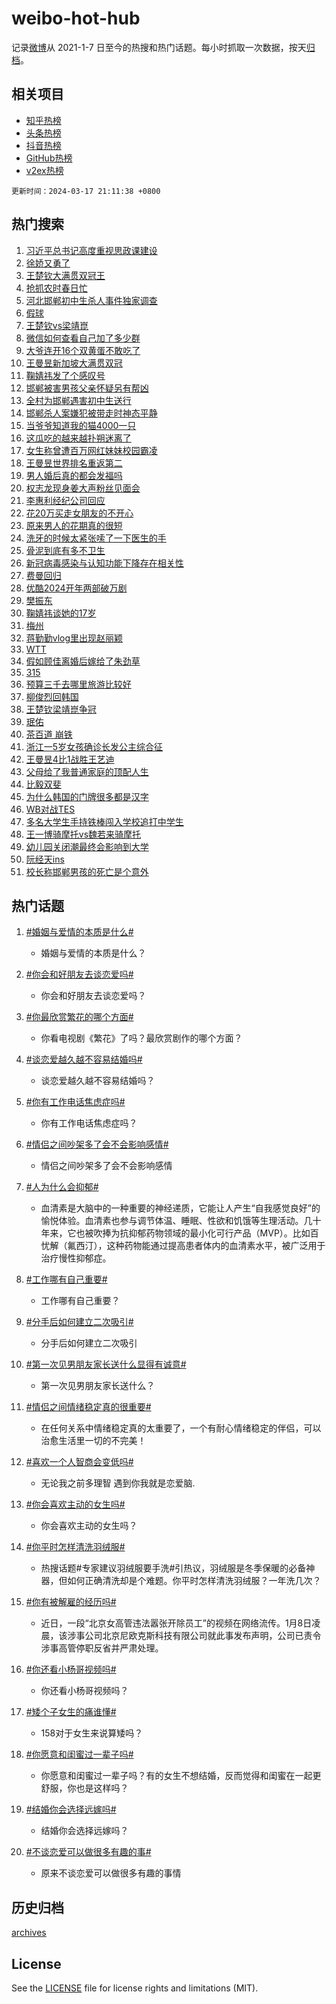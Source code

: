 # weibo-hot-hub

记录[微博](https://www.weibo.com)从 2021-1-7 日至今的热搜和热门话题。每小时抓取一次数据，按天[归档](archives)。

## 相关项目

- [知乎热榜](https://github.com/lonnyzhang423/zhihu-hot-hub)
- [头条热榜](https://github.com/lonnyzhang423/toutiao-hot-hub)
- [抖音热榜](https://github.com/lonnyzhang423/douyin-hot-hub)
- [GitHub热榜](https://github.com/lonnyzhang423/github-hot-hub)
- [v2ex热榜](https://github.com/lonnyzhang423/v2ex-hot-hub)


`更新时间：2024-03-17 21:11:38 +0800`

## 热门搜索

1. [习近平总书记高度重视思政课建设](https://m.weibo.cn/search?containerid=100103type%3D1%26t%3D10%26q%3D%23%E4%B9%A0%E8%BF%91%E5%B9%B3%E6%80%BB%E4%B9%A6%E8%AE%B0%E9%AB%98%E5%BA%A6%E9%87%8D%E8%A7%86%E6%80%9D%E6%94%BF%E8%AF%BE%E5%BB%BA%E8%AE%BE%23&stream_entry_id=51&isnewpage=1&extparam=seat%3D1%26dgr%3D0%26cate%3D10103%26stream_entry_id%3D51%26filter_type%3Drealtimehot%26c_type%3D51%26pos%3D0%26q%3D%2523%25E4%25B9%25A0%25E8%25BF%2591%25E5%25B9%25B3%25E6%2580%25BB%25E4%25B9%25A6%25E8%25AE%25B0%25E9%25AB%2598%25E5%25BA%25A6%25E9%2587%258D%25E8%25A7%2586%25E6%2580%259D%25E6%2594%25BF%25E8%25AF%25BE%25E5%25BB%25BA%25E8%25AE%25BE%2523%26display_time%3D1710681097%26pre_seqid%3D1710681097270013313226)
1. [徐娇又勇了](https://m.weibo.cn/search?containerid=100103type%3D1%26t%3D10%26q%3D%23%E5%BE%90%E5%A8%87%E5%8F%88%E5%8B%87%E4%BA%86%23&stream_entry_id=31&isnewpage=1&extparam=seat%3D1%26flag%3D2%26dgr%3D0%26c_type%3D31%26stream_entry_id%3D31%26cate%3D5001%26band_rank%3D1%26q%3D%2523%25E5%25BE%2590%25E5%25A8%2587%25E5%258F%2588%25E5%258B%2587%25E4%25BA%2586%2523%26lcate%3D5001%26filter_type%3Drealtimehot%26realpos%3D1%26pos%3D0%26display_time%3D1710681097%26pre_seqid%3D1710681097270013313226)
1. [王楚钦大满贯双冠王](https://m.weibo.cn/search?containerid=100103type%3D1%26t%3D10%26q%3D%23%E7%8E%8B%E6%A5%9A%E9%92%A6%E5%A4%A7%E6%BB%A1%E8%B4%AF%E5%8F%8C%E5%86%A0%E7%8E%8B%23&stream_entry_id=31&isnewpage=1&extparam=seat%3D1%26flag%3D1%26dgr%3D0%26c_type%3D31%26stream_entry_id%3D31%26cate%3D5001%26band_rank%3D2%26q%3D%2523%25E7%258E%258B%25E6%25A5%259A%25E9%2592%25A6%25E5%25A4%25A7%25E6%25BB%25A1%25E8%25B4%25AF%25E5%258F%258C%25E5%2586%25A0%25E7%258E%258B%2523%26lcate%3D5001%26filter_type%3Drealtimehot%26realpos%3D2%26pos%3D1%26display_time%3D1710681097%26pre_seqid%3D1710681097270013313226)
1. [抢抓农时春日忙](https://m.weibo.cn/search?containerid=100103type%3D1%26t%3D10%26q%3D%23%E6%8A%A2%E6%8A%93%E5%86%9C%E6%97%B6%E6%98%A5%E6%97%A5%E5%BF%99%23&stream_entry_id=31&isnewpage=1&extparam=seat%3D1%26flag%3D1%26dgr%3D0%26c_type%3D31%26stream_entry_id%3D31%26cate%3D5001%26band_rank%3D3%26q%3D%2523%25E6%258A%25A2%25E6%258A%2593%25E5%2586%259C%25E6%2597%25B6%25E6%2598%25A5%25E6%2597%25A5%25E5%25BF%2599%2523%26lcate%3D5001%26filter_type%3Drealtimehot%26realpos%3D3%26pos%3D2%26display_time%3D1710681097%26pre_seqid%3D1710681097270013313226)
1. [河北邯郸初中生杀人事件独家调查](https://m.weibo.cn/search?containerid=100103type%3D1%26t%3D10%26q%3D%23%E6%B2%B3%E5%8C%97%E9%82%AF%E9%83%B8%E5%88%9D%E4%B8%AD%E7%94%9F%E6%9D%80%E4%BA%BA%E4%BA%8B%E4%BB%B6%E7%8B%AC%E5%AE%B6%E8%B0%83%E6%9F%A5%23&stream_entry_id=31&isnewpage=1&extparam=seat%3D1%26flag%3D1%26dgr%3D0%26c_type%3D31%26stream_entry_id%3D31%26cate%3D5001%26band_rank%3D4%26q%3D%2523%25E6%25B2%25B3%25E5%258C%2597%25E9%2582%25AF%25E9%2583%25B8%25E5%2588%259D%25E4%25B8%25AD%25E7%2594%259F%25E6%259D%2580%25E4%25BA%25BA%25E4%25BA%258B%25E4%25BB%25B6%25E7%258B%25AC%25E5%25AE%25B6%25E8%25B0%2583%25E6%259F%25A5%2523%26lcate%3D5001%26filter_type%3Drealtimehot%26realpos%3D4%26pos%3D3%26display_time%3D1710681097%26pre_seqid%3D1710681097270013313226)
1. [假球](https://m.weibo.cn/search?containerid=100103type%3D1%26t%3D10%26q%3D%E5%81%87%E7%90%83&stream_entry_id=31&isnewpage=1&extparam=seat%3D1%26flag%3D1%26dgr%3D0%26c_type%3D31%26stream_entry_id%3D31%26cate%3D5001%26band_rank%3D5%26q%3D%25E5%2581%2587%25E7%2590%2583%26lcate%3D5001%26filter_type%3Drealtimehot%26realpos%3D5%26pos%3D4%26display_time%3D1710681097%26pre_seqid%3D1710681097270013313226)
1. [王楚钦vs梁靖崑](https://m.weibo.cn/search?containerid=100103type%3D1%26t%3D10%26q%3D%23%E7%8E%8B%E6%A5%9A%E9%92%A6vs%E6%A2%81%E9%9D%96%E5%B4%91%23&stream_entry_id=31&isnewpage=1&extparam=seat%3D1%26flag%3D1%26dgr%3D0%26c_type%3D31%26stream_entry_id%3D31%26cate%3D5001%26band_rank%3D6%26q%3D%2523%25E7%258E%258B%25E6%25A5%259A%25E9%2592%25A6vs%25E6%25A2%2581%25E9%259D%2596%25E5%25B4%2591%2523%26lcate%3D5001%26filter_type%3Drealtimehot%26realpos%3D6%26pos%3D5%26display_time%3D1710681097%26pre_seqid%3D1710681097270013313226)
1. [微信如何查看自己加了多少群](https://m.weibo.cn/search?containerid=100103type%3D1%26t%3D10%26q%3D%23%E5%BE%AE%E4%BF%A1%E5%A6%82%E4%BD%95%E6%9F%A5%E7%9C%8B%E8%87%AA%E5%B7%B1%E5%8A%A0%E4%BA%86%E5%A4%9A%E5%B0%91%E7%BE%A4%23&stream_entry_id=31&isnewpage=1&extparam=seat%3D1%26flag%3D2%26dgr%3D0%26c_type%3D31%26stream_entry_id%3D31%26cate%3D5001%26band_rank%3D7%26q%3D%2523%25E5%25BE%25AE%25E4%25BF%25A1%25E5%25A6%2582%25E4%25BD%2595%25E6%259F%25A5%25E7%259C%258B%25E8%2587%25AA%25E5%25B7%25B1%25E5%258A%25A0%25E4%25BA%2586%25E5%25A4%259A%25E5%25B0%2591%25E7%25BE%25A4%2523%26lcate%3D5001%26filter_type%3Drealtimehot%26realpos%3D7%26pos%3D6%26display_time%3D1710681097%26pre_seqid%3D1710681097270013313226)
1. [大爷连开16个双黄蛋不敢吃了](https://m.weibo.cn/search?containerid=100103type%3D1%26t%3D10%26q%3D%23%E5%A4%A7%E7%88%B7%E8%BF%9E%E5%BC%8016%E4%B8%AA%E5%8F%8C%E9%BB%84%E8%9B%8B%E4%B8%8D%E6%95%A2%E5%90%83%E4%BA%86%23&stream_entry_id=31&isnewpage=1&extparam=seat%3D1%26flag%3D0%26dgr%3D0%26c_type%3D31%26stream_entry_id%3D31%26cate%3D5001%26band_rank%3D8%26q%3D%2523%25E5%25A4%25A7%25E7%2588%25B7%25E8%25BF%259E%25E5%25BC%258016%25E4%25B8%25AA%25E5%258F%258C%25E9%25BB%2584%25E8%259B%258B%25E4%25B8%258D%25E6%2595%25A2%25E5%2590%2583%25E4%25BA%2586%2523%26lcate%3D5001%26filter_type%3Drealtimehot%26realpos%3D8%26pos%3D7%26display_time%3D1710681097%26pre_seqid%3D1710681097270013313226)
1. [王曼昱新加坡大满贯双冠](https://m.weibo.cn/search?containerid=100103type%3D1%26t%3D10%26q%3D%23%E7%8E%8B%E6%9B%BC%E6%98%B1%E6%96%B0%E5%8A%A0%E5%9D%A1%E5%A4%A7%E6%BB%A1%E8%B4%AF%E5%8F%8C%E5%86%A0%23&stream_entry_id=31&isnewpage=1&extparam=seat%3D1%26flag%3D1%26dgr%3D0%26c_type%3D31%26stream_entry_id%3D31%26cate%3D5001%26band_rank%3D9%26q%3D%2523%25E7%258E%258B%25E6%259B%25BC%25E6%2598%25B1%25E6%2596%25B0%25E5%258A%25A0%25E5%259D%25A1%25E5%25A4%25A7%25E6%25BB%25A1%25E8%25B4%25AF%25E5%258F%258C%25E5%2586%25A0%2523%26lcate%3D5001%26filter_type%3Drealtimehot%26realpos%3D9%26pos%3D8%26display_time%3D1710681097%26pre_seqid%3D1710681097270013313226)
1. [鞠婧祎发了个感叹号](https://m.weibo.cn/search?containerid=100103type%3D1%26t%3D10%26q%3D%23%E9%9E%A0%E5%A9%A7%E7%A5%8E%E5%8F%91%E4%BA%86%E4%B8%AA%E6%84%9F%E5%8F%B9%E5%8F%B7%23&stream_entry_id=31&isnewpage=1&extparam=seat%3D1%26flag%3D2%26dgr%3D0%26c_type%3D31%26stream_entry_id%3D31%26cate%3D5001%26band_rank%3D10%26q%3D%2523%25E9%259E%25A0%25E5%25A9%25A7%25E7%25A5%258E%25E5%258F%2591%25E4%25BA%2586%25E4%25B8%25AA%25E6%2584%259F%25E5%258F%25B9%25E5%258F%25B7%2523%26lcate%3D5001%26filter_type%3Drealtimehot%26realpos%3D10%26pos%3D9%26display_time%3D1710681097%26pre_seqid%3D1710681097270013313226)
1. [邯郸被害男孩父亲怀疑另有帮凶](https://m.weibo.cn/search?containerid=100103type%3D1%26t%3D10%26q%3D%23%E9%82%AF%E9%83%B8%E8%A2%AB%E5%AE%B3%E7%94%B7%E5%AD%A9%E7%88%B6%E4%BA%B2%E6%80%80%E7%96%91%E5%8F%A6%E6%9C%89%E5%B8%AE%E5%87%B6%23&stream_entry_id=31&isnewpage=1&extparam=seat%3D1%26flag%3D1%26dgr%3D0%26c_type%3D31%26stream_entry_id%3D31%26cate%3D5001%26band_rank%3D11%26q%3D%2523%25E9%2582%25AF%25E9%2583%25B8%25E8%25A2%25AB%25E5%25AE%25B3%25E7%2594%25B7%25E5%25AD%25A9%25E7%2588%25B6%25E4%25BA%25B2%25E6%2580%2580%25E7%2596%2591%25E5%258F%25A6%25E6%259C%2589%25E5%25B8%25AE%25E5%2587%25B6%2523%26lcate%3D5001%26filter_type%3Drealtimehot%26realpos%3D11%26pos%3D10%26display_time%3D1710681097%26pre_seqid%3D1710681097270013313226)
1. [全村为邯郸遇害初中生送行](https://m.weibo.cn/search?containerid=100103type%3D1%26t%3D10%26q%3D%23%E5%85%A8%E6%9D%91%E4%B8%BA%E9%82%AF%E9%83%B8%E9%81%87%E5%AE%B3%E5%88%9D%E4%B8%AD%E7%94%9F%E9%80%81%E8%A1%8C%23&stream_entry_id=31&isnewpage=1&extparam=seat%3D1%26flag%3D1%26dgr%3D0%26c_type%3D31%26stream_entry_id%3D31%26cate%3D5001%26band_rank%3D12%26q%3D%2523%25E5%2585%25A8%25E6%259D%2591%25E4%25B8%25BA%25E9%2582%25AF%25E9%2583%25B8%25E9%2581%2587%25E5%25AE%25B3%25E5%2588%259D%25E4%25B8%25AD%25E7%2594%259F%25E9%2580%2581%25E8%25A1%258C%2523%26lcate%3D5001%26filter_type%3Drealtimehot%26realpos%3D12%26pos%3D11%26display_time%3D1710681097%26pre_seqid%3D1710681097270013313226)
1. [邯郸杀人案嫌犯被带走时神态平静](https://m.weibo.cn/search?containerid=100103type%3D1%26t%3D10%26q%3D%23%E9%82%AF%E9%83%B8%E6%9D%80%E4%BA%BA%E6%A1%88%E5%AB%8C%E7%8A%AF%E8%A2%AB%E5%B8%A6%E8%B5%B0%E6%97%B6%E7%A5%9E%E6%80%81%E5%B9%B3%E9%9D%99%23&stream_entry_id=31&isnewpage=1&extparam=seat%3D1%26flag%3D1%26dgr%3D0%26c_type%3D31%26stream_entry_id%3D31%26cate%3D5001%26band_rank%3D13%26q%3D%2523%25E9%2582%25AF%25E9%2583%25B8%25E6%259D%2580%25E4%25BA%25BA%25E6%25A1%2588%25E5%25AB%258C%25E7%258A%25AF%25E8%25A2%25AB%25E5%25B8%25A6%25E8%25B5%25B0%25E6%2597%25B6%25E7%25A5%259E%25E6%2580%2581%25E5%25B9%25B3%25E9%259D%2599%2523%26lcate%3D5001%26filter_type%3Drealtimehot%26realpos%3D13%26pos%3D12%26display_time%3D1710681097%26pre_seqid%3D1710681097270013313226)
1. [当爷爷知道我的猫4000一只](https://m.weibo.cn/search?containerid=100103type%3D1%26t%3D10%26q%3D%23%E5%BD%93%E7%88%B7%E7%88%B7%E7%9F%A5%E9%81%93%E6%88%91%E7%9A%84%E7%8C%AB4000%E4%B8%80%E5%8F%AA%23&stream_entry_id=31&isnewpage=1&extparam=seat%3D1%26flag%3D1%26dgr%3D0%26c_type%3D31%26stream_entry_id%3D31%26cate%3D5001%26band_rank%3D14%26q%3D%2523%25E5%25BD%2593%25E7%2588%25B7%25E7%2588%25B7%25E7%259F%25A5%25E9%2581%2593%25E6%2588%2591%25E7%259A%2584%25E7%258C%25AB4000%25E4%25B8%2580%25E5%258F%25AA%2523%26lcate%3D5001%26filter_type%3Drealtimehot%26realpos%3D14%26pos%3D13%26display_time%3D1710681097%26pre_seqid%3D1710681097270013313226)
1. [这瓜吃的越来越扑朔迷离了](https://m.weibo.cn/search?containerid=100103type%3D1%26t%3D10%26q%3D%23%E8%BF%99%E7%93%9C%E5%90%83%E7%9A%84%E8%B6%8A%E6%9D%A5%E8%B6%8A%E6%89%91%E6%9C%94%E8%BF%B7%E7%A6%BB%E4%BA%86%23&stream_entry_id=31&isnewpage=1&extparam=seat%3D1%26flag%3D1%26dgr%3D0%26c_type%3D31%26stream_entry_id%3D31%26cate%3D5001%26band_rank%3D15%26q%3D%2523%25E8%25BF%2599%25E7%2593%259C%25E5%2590%2583%25E7%259A%2584%25E8%25B6%258A%25E6%259D%25A5%25E8%25B6%258A%25E6%2589%2591%25E6%259C%2594%25E8%25BF%25B7%25E7%25A6%25BB%25E4%25BA%2586%2523%26lcate%3D5001%26filter_type%3Drealtimehot%26realpos%3D15%26pos%3D14%26display_time%3D1710681097%26pre_seqid%3D1710681097270013313226)
1. [女生称曾遭百万网红妹妹校园霸凌](https://m.weibo.cn/search?containerid=100103type%3D1%26t%3D10%26q%3D%23%E5%A5%B3%E7%94%9F%E7%A7%B0%E6%9B%BE%E9%81%AD%E7%99%BE%E4%B8%87%E7%BD%91%E7%BA%A2%E5%A6%B9%E5%A6%B9%E6%A0%A1%E5%9B%AD%E9%9C%B8%E5%87%8C%23&stream_entry_id=31&isnewpage=1&extparam=seat%3D1%26flag%3D1%26dgr%3D0%26c_type%3D31%26stream_entry_id%3D31%26cate%3D5001%26band_rank%3D16%26q%3D%2523%25E5%25A5%25B3%25E7%2594%259F%25E7%25A7%25B0%25E6%259B%25BE%25E9%2581%25AD%25E7%2599%25BE%25E4%25B8%2587%25E7%25BD%2591%25E7%25BA%25A2%25E5%25A6%25B9%25E5%25A6%25B9%25E6%25A0%25A1%25E5%259B%25AD%25E9%259C%25B8%25E5%2587%258C%2523%26lcate%3D5001%26filter_type%3Drealtimehot%26realpos%3D16%26pos%3D15%26display_time%3D1710681097%26pre_seqid%3D1710681097270013313226)
1. [王曼昱世界排名重返第二](https://m.weibo.cn/search?containerid=100103type%3D1%26t%3D10%26q%3D%23%E7%8E%8B%E6%9B%BC%E6%98%B1%E4%B8%96%E7%95%8C%E6%8E%92%E5%90%8D%E9%87%8D%E8%BF%94%E7%AC%AC%E4%BA%8C%23&stream_entry_id=31&isnewpage=1&extparam=seat%3D1%26flag%3D1%26dgr%3D0%26c_type%3D31%26stream_entry_id%3D31%26cate%3D5001%26band_rank%3D17%26q%3D%2523%25E7%258E%258B%25E6%259B%25BC%25E6%2598%25B1%25E4%25B8%2596%25E7%2595%258C%25E6%258E%2592%25E5%2590%258D%25E9%2587%258D%25E8%25BF%2594%25E7%25AC%25AC%25E4%25BA%258C%2523%26lcate%3D5001%26filter_type%3Drealtimehot%26realpos%3D17%26pos%3D16%26display_time%3D1710681097%26pre_seqid%3D1710681097270013313226)
1. [男人婚后真的都会发福吗](https://m.weibo.cn/search?containerid=100103type%3D1%26t%3D10%26q%3D%23%E7%94%B7%E4%BA%BA%E5%A9%9A%E5%90%8E%E7%9C%9F%E7%9A%84%E9%83%BD%E4%BC%9A%E5%8F%91%E7%A6%8F%E5%90%97%23&stream_entry_id=31&isnewpage=1&extparam=seat%3D1%26flag%3D1%26dgr%3D0%26c_type%3D31%26stream_entry_id%3D31%26cate%3D5001%26band_rank%3D18%26q%3D%2523%25E7%2594%25B7%25E4%25BA%25BA%25E5%25A9%259A%25E5%2590%258E%25E7%259C%259F%25E7%259A%2584%25E9%2583%25BD%25E4%25BC%259A%25E5%258F%2591%25E7%25A6%258F%25E5%2590%2597%2523%26lcate%3D5001%26filter_type%3Drealtimehot%26realpos%3D18%26pos%3D17%26display_time%3D1710681097%26pre_seqid%3D1710681097270013313226)
1. [权志龙现身姜大声粉丝见面会](https://m.weibo.cn/search?containerid=100103type%3D1%26t%3D10%26q%3D%23%E6%9D%83%E5%BF%97%E9%BE%99%E7%8E%B0%E8%BA%AB%E5%A7%9C%E5%A4%A7%E5%A3%B0%E7%B2%89%E4%B8%9D%E8%A7%81%E9%9D%A2%E4%BC%9A%23&stream_entry_id=31&isnewpage=1&extparam=seat%3D1%26flag%3D1%26dgr%3D0%26c_type%3D31%26stream_entry_id%3D31%26cate%3D5001%26band_rank%3D19%26q%3D%2523%25E6%259D%2583%25E5%25BF%2597%25E9%25BE%2599%25E7%258E%25B0%25E8%25BA%25AB%25E5%25A7%259C%25E5%25A4%25A7%25E5%25A3%25B0%25E7%25B2%2589%25E4%25B8%259D%25E8%25A7%2581%25E9%259D%25A2%25E4%25BC%259A%2523%26lcate%3D5001%26filter_type%3Drealtimehot%26realpos%3D19%26pos%3D18%26display_time%3D1710681097%26pre_seqid%3D1710681097270013313226)
1. [李惠利经纪公司回应](https://m.weibo.cn/search?containerid=100103type%3D1%26t%3D10%26q%3D%23%E6%9D%8E%E6%83%A0%E5%88%A9%E7%BB%8F%E7%BA%AA%E5%85%AC%E5%8F%B8%E5%9B%9E%E5%BA%94%23&stream_entry_id=31&isnewpage=1&extparam=seat%3D1%26flag%3D0%26dgr%3D0%26c_type%3D31%26stream_entry_id%3D31%26cate%3D5001%26band_rank%3D20%26q%3D%2523%25E6%259D%258E%25E6%2583%25A0%25E5%2588%25A9%25E7%25BB%258F%25E7%25BA%25AA%25E5%2585%25AC%25E5%258F%25B8%25E5%259B%259E%25E5%25BA%2594%2523%26lcate%3D5001%26filter_type%3Drealtimehot%26realpos%3D20%26pos%3D19%26display_time%3D1710681097%26pre_seqid%3D1710681097270013313226)
1. [花20万买走女朋友的不开心](https://m.weibo.cn/search?containerid=100103type%3D1%26t%3D10%26q%3D%23%E8%8A%B120%E4%B8%87%E4%B9%B0%E8%B5%B0%E5%A5%B3%E6%9C%8B%E5%8F%8B%E7%9A%84%E4%B8%8D%E5%BC%80%E5%BF%83%23&stream_entry_id=31&isnewpage=1&extparam=seat%3D1%26flag%3D1%26dgr%3D0%26c_type%3D31%26stream_entry_id%3D31%26cate%3D5001%26band_rank%3D21%26q%3D%2523%25E8%258A%25B120%25E4%25B8%2587%25E4%25B9%25B0%25E8%25B5%25B0%25E5%25A5%25B3%25E6%259C%258B%25E5%258F%258B%25E7%259A%2584%25E4%25B8%258D%25E5%25BC%2580%25E5%25BF%2583%2523%26lcate%3D5001%26filter_type%3Drealtimehot%26realpos%3D21%26pos%3D20%26display_time%3D1710681097%26pre_seqid%3D1710681097270013313226)
1. [原来男人的花期真的很短](https://m.weibo.cn/search?containerid=100103type%3D1%26t%3D10%26q%3D%23%E5%8E%9F%E6%9D%A5%E7%94%B7%E4%BA%BA%E7%9A%84%E8%8A%B1%E6%9C%9F%E7%9C%9F%E7%9A%84%E5%BE%88%E7%9F%AD%23&stream_entry_id=31&isnewpage=1&extparam=seat%3D1%26flag%3D1%26dgr%3D0%26c_type%3D31%26stream_entry_id%3D31%26cate%3D5001%26band_rank%3D22%26q%3D%2523%25E5%258E%259F%25E6%259D%25A5%25E7%2594%25B7%25E4%25BA%25BA%25E7%259A%2584%25E8%258A%25B1%25E6%259C%259F%25E7%259C%259F%25E7%259A%2584%25E5%25BE%2588%25E7%259F%25AD%2523%26lcate%3D5001%26filter_type%3Drealtimehot%26realpos%3D22%26pos%3D21%26display_time%3D1710681097%26pre_seqid%3D1710681097270013313226)
1. [洗牙的时候太紧张嗦了一下医生的手](https://m.weibo.cn/search?containerid=100103type%3D1%26t%3D10%26q%3D%23%E6%B4%97%E7%89%99%E7%9A%84%E6%97%B6%E5%80%99%E5%A4%AA%E7%B4%A7%E5%BC%A0%E5%97%A6%E4%BA%86%E4%B8%80%E4%B8%8B%E5%8C%BB%E7%94%9F%E7%9A%84%E6%89%8B%23&stream_entry_id=31&isnewpage=1&extparam=seat%3D1%26flag%3D0%26dgr%3D0%26c_type%3D31%26stream_entry_id%3D31%26cate%3D5001%26band_rank%3D23%26q%3D%2523%25E6%25B4%2597%25E7%2589%2599%25E7%259A%2584%25E6%2597%25B6%25E5%2580%2599%25E5%25A4%25AA%25E7%25B4%25A7%25E5%25BC%25A0%25E5%2597%25A6%25E4%25BA%2586%25E4%25B8%2580%25E4%25B8%258B%25E5%258C%25BB%25E7%2594%259F%25E7%259A%2584%25E6%2589%258B%2523%26lcate%3D5001%26filter_type%3Drealtimehot%26realpos%3D23%26pos%3D22%26display_time%3D1710681097%26pre_seqid%3D1710681097270013313226)
1. [骨泥到底有多不卫生](https://m.weibo.cn/search?containerid=100103type%3D1%26t%3D10%26q%3D%23%E9%AA%A8%E6%B3%A5%E5%88%B0%E5%BA%95%E6%9C%89%E5%A4%9A%E4%B8%8D%E5%8D%AB%E7%94%9F%23&stream_entry_id=31&isnewpage=1&extparam=seat%3D1%26flag%3D0%26dgr%3D0%26c_type%3D31%26stream_entry_id%3D31%26cate%3D5001%26band_rank%3D24%26q%3D%2523%25E9%25AA%25A8%25E6%25B3%25A5%25E5%2588%25B0%25E5%25BA%2595%25E6%259C%2589%25E5%25A4%259A%25E4%25B8%258D%25E5%258D%25AB%25E7%2594%259F%2523%26lcate%3D5001%26filter_type%3Drealtimehot%26realpos%3D24%26pos%3D23%26display_time%3D1710681097%26pre_seqid%3D1710681097270013313226)
1. [新冠病毒感染与认知功能下降存在相关性](https://m.weibo.cn/search?containerid=100103type%3D1%26t%3D10%26q%3D%23%E6%96%B0%E5%86%A0%E7%97%85%E6%AF%92%E6%84%9F%E6%9F%93%E4%B8%8E%E8%AE%A4%E7%9F%A5%E5%8A%9F%E8%83%BD%E4%B8%8B%E9%99%8D%E5%AD%98%E5%9C%A8%E7%9B%B8%E5%85%B3%E6%80%A7%23&stream_entry_id=31&isnewpage=1&extparam=seat%3D1%26flag%3D0%26dgr%3D0%26c_type%3D31%26stream_entry_id%3D31%26cate%3D5001%26band_rank%3D25%26q%3D%2523%25E6%2596%25B0%25E5%2586%25A0%25E7%2597%2585%25E6%25AF%2592%25E6%2584%259F%25E6%259F%2593%25E4%25B8%258E%25E8%25AE%25A4%25E7%259F%25A5%25E5%258A%259F%25E8%2583%25BD%25E4%25B8%258B%25E9%2599%258D%25E5%25AD%2598%25E5%259C%25A8%25E7%259B%25B8%25E5%2585%25B3%25E6%2580%25A7%2523%26lcate%3D5001%26filter_type%3Drealtimehot%26realpos%3D25%26pos%3D24%26display_time%3D1710681097%26pre_seqid%3D1710681097270013313226)
1. [费曼回归](https://m.weibo.cn/search?containerid=100103type%3D1%26t%3D10%26q%3D%E8%B4%B9%E6%9B%BC%E5%9B%9E%E5%BD%92&stream_entry_id=31&isnewpage=1&extparam=seat%3D1%26flag%3D0%26dgr%3D0%26c_type%3D31%26stream_entry_id%3D31%26cate%3D5001%26band_rank%3D26%26q%3D%25E8%25B4%25B9%25E6%259B%25BC%25E5%259B%259E%25E5%25BD%2592%26lcate%3D5001%26filter_type%3Drealtimehot%26realpos%3D26%26pos%3D25%26display_time%3D1710681097%26pre_seqid%3D1710681097270013313226)
1. [优酷2024开年两部破万剧](https://m.weibo.cn/search?containerid=100103type%3D1%26t%3D10%26q%3D%23%E4%BC%98%E9%85%B72024%E5%BC%80%E5%B9%B4%E4%B8%A4%E9%83%A8%E7%A0%B4%E4%B8%87%E5%89%A7%23&stream_entry_id=31&isnewpage=1&extparam=seat%3D1%26flag%3D0%26dgr%3D0%26c_type%3D31%26stream_entry_id%3D31%26cate%3D5001%26band_rank%3D27%26q%3D%2523%25E4%25BC%2598%25E9%2585%25B72024%25E5%25BC%2580%25E5%25B9%25B4%25E4%25B8%25A4%25E9%2583%25A8%25E7%25A0%25B4%25E4%25B8%2587%25E5%2589%25A7%2523%26lcate%3D5001%26filter_type%3Drealtimehot%26realpos%3D27%26pos%3D26%26display_time%3D1710681097%26pre_seqid%3D1710681097270013313226)
1. [樊振东](https://m.weibo.cn/search?containerid=100103type%3D1%26t%3D10%26q%3D%E6%A8%8A%E6%8C%AF%E4%B8%9C&stream_entry_id=31&isnewpage=1&extparam=seat%3D1%26flag%3D0%26dgr%3D0%26c_type%3D31%26stream_entry_id%3D31%26cate%3D5001%26band_rank%3D28%26q%3D%25E6%25A8%258A%25E6%258C%25AF%25E4%25B8%259C%26lcate%3D5001%26filter_type%3Drealtimehot%26realpos%3D28%26pos%3D27%26display_time%3D1710681097%26pre_seqid%3D1710681097270013313226)
1. [鞠婧祎谈她的17岁](https://m.weibo.cn/search?containerid=100103type%3D1%26t%3D10%26q%3D%23%E9%9E%A0%E5%A9%A7%E7%A5%8E%E8%B0%88%E5%A5%B9%E7%9A%8417%E5%B2%81%23&stream_entry_id=31&isnewpage=1&extparam=seat%3D1%26flag%3D1%26dgr%3D0%26c_type%3D31%26stream_entry_id%3D31%26cate%3D5001%26band_rank%3D29%26q%3D%2523%25E9%259E%25A0%25E5%25A9%25A7%25E7%25A5%258E%25E8%25B0%2588%25E5%25A5%25B9%25E7%259A%258417%25E5%25B2%2581%2523%26lcate%3D5001%26filter_type%3Drealtimehot%26realpos%3D29%26pos%3D28%26display_time%3D1710681097%26pre_seqid%3D1710681097270013313226)
1. [梅州](https://m.weibo.cn/search?containerid=100103type%3D1%26t%3D10%26q%3D%E6%A2%85%E5%B7%9E&stream_entry_id=31&isnewpage=1&extparam=seat%3D1%26flag%3D1%26dgr%3D0%26c_type%3D31%26stream_entry_id%3D31%26cate%3D5001%26band_rank%3D30%26q%3D%25E6%25A2%2585%25E5%25B7%259E%26lcate%3D5001%26filter_type%3Drealtimehot%26realpos%3D30%26pos%3D29%26display_time%3D1710681097%26pre_seqid%3D1710681097270013313226)
1. [蒋勤勤vlog里出现赵丽颖](https://m.weibo.cn/search?containerid=100103type%3D1%26t%3D10%26q%3D%23%E8%92%8B%E5%8B%A4%E5%8B%A4vlog%E9%87%8C%E5%87%BA%E7%8E%B0%E8%B5%B5%E4%B8%BD%E9%A2%96%23&stream_entry_id=31&isnewpage=1&extparam=seat%3D1%26flag%3D1%26dgr%3D0%26c_type%3D31%26stream_entry_id%3D31%26cate%3D5001%26band_rank%3D31%26q%3D%2523%25E8%2592%258B%25E5%258B%25A4%25E5%258B%25A4vlog%25E9%2587%258C%25E5%2587%25BA%25E7%258E%25B0%25E8%25B5%25B5%25E4%25B8%25BD%25E9%25A2%2596%2523%26lcate%3D5001%26filter_type%3Drealtimehot%26realpos%3D31%26pos%3D30%26display_time%3D1710681097%26pre_seqid%3D1710681097270013313226)
1. [WTT](https://m.weibo.cn/search?containerid=100103type%3D1%26t%3D10%26q%3DWTT&stream_entry_id=31&isnewpage=1&extparam=seat%3D1%26flag%3D1%26dgr%3D0%26c_type%3D31%26stream_entry_id%3D31%26cate%3D5001%26band_rank%3D32%26q%3DWTT%26lcate%3D5001%26filter_type%3Drealtimehot%26realpos%3D32%26pos%3D31%26display_time%3D1710681097%26pre_seqid%3D1710681097270013313226)
1. [假如顾佳离婚后嫁给了朱劲草](https://m.weibo.cn/search?containerid=100103type%3D1%26t%3D10%26q%3D%E5%81%87%E5%A6%82%E9%A1%BE%E4%BD%B3%E7%A6%BB%E5%A9%9A%E5%90%8E%E5%AB%81%E7%BB%99%E4%BA%86%E6%9C%B1%E5%8A%B2%E8%8D%89&stream_entry_id=31&isnewpage=1&extparam=seat%3D1%26flag%3D1%26dgr%3D0%26c_type%3D31%26stream_entry_id%3D31%26cate%3D5001%26band_rank%3D33%26q%3D%25E5%2581%2587%25E5%25A6%2582%25E9%25A1%25BE%25E4%25BD%25B3%25E7%25A6%25BB%25E5%25A9%259A%25E5%2590%258E%25E5%25AB%2581%25E7%25BB%2599%25E4%25BA%2586%25E6%259C%25B1%25E5%258A%25B2%25E8%258D%2589%26lcate%3D5001%26filter_type%3Drealtimehot%26realpos%3D33%26pos%3D32%26display_time%3D1710681097%26pre_seqid%3D1710681097270013313226)
1. [315](https://m.weibo.cn/search?containerid=100103type%3D1%26t%3D10%26q%3D315&stream_entry_id=31&isnewpage=1&extparam=seat%3D1%26flag%3D0%26dgr%3D0%26c_type%3D31%26stream_entry_id%3D31%26cate%3D5001%26band_rank%3D34%26q%3D315%26lcate%3D5001%26filter_type%3Drealtimehot%26realpos%3D34%26pos%3D33%26display_time%3D1710681097%26pre_seqid%3D1710681097270013313226)
1. [预算三千去哪里旅游比较好](https://m.weibo.cn/search?containerid=100103type%3D1%26t%3D10%26q%3D%23%E9%A2%84%E7%AE%97%E4%B8%89%E5%8D%83%E5%8E%BB%E5%93%AA%E9%87%8C%E6%97%85%E6%B8%B8%E6%AF%94%E8%BE%83%E5%A5%BD%23&stream_entry_id=31&isnewpage=1&extparam=seat%3D1%26flag%3D1%26dgr%3D0%26c_type%3D31%26stream_entry_id%3D31%26cate%3D5001%26band_rank%3D35%26q%3D%2523%25E9%25A2%2584%25E7%25AE%2597%25E4%25B8%2589%25E5%258D%2583%25E5%258E%25BB%25E5%2593%25AA%25E9%2587%258C%25E6%2597%2585%25E6%25B8%25B8%25E6%25AF%2594%25E8%25BE%2583%25E5%25A5%25BD%2523%26lcate%3D5001%26filter_type%3Drealtimehot%26realpos%3D35%26pos%3D34%26display_time%3D1710681097%26pre_seqid%3D1710681097270013313226)
1. [柳俊烈回韩国](https://m.weibo.cn/search?containerid=100103type%3D1%26t%3D10%26q%3D%23%E6%9F%B3%E4%BF%8A%E7%83%88%E5%9B%9E%E9%9F%A9%E5%9B%BD%23&stream_entry_id=31&isnewpage=1&extparam=seat%3D1%26flag%3D0%26dgr%3D0%26c_type%3D31%26stream_entry_id%3D31%26cate%3D5001%26band_rank%3D36%26q%3D%2523%25E6%259F%25B3%25E4%25BF%258A%25E7%2583%2588%25E5%259B%259E%25E9%259F%25A9%25E5%259B%25BD%2523%26lcate%3D5001%26filter_type%3Drealtimehot%26realpos%3D36%26pos%3D35%26display_time%3D1710681097%26pre_seqid%3D1710681097270013313226)
1. [王楚钦梁靖崑争冠](https://m.weibo.cn/search?containerid=100103type%3D1%26t%3D10%26q%3D%23%E7%8E%8B%E6%A5%9A%E9%92%A6%E6%A2%81%E9%9D%96%E5%B4%91%E4%BA%89%E5%86%A0%23&stream_entry_id=31&isnewpage=1&extparam=seat%3D1%26flag%3D1%26dgr%3D0%26c_type%3D31%26stream_entry_id%3D31%26cate%3D5001%26band_rank%3D37%26q%3D%2523%25E7%258E%258B%25E6%25A5%259A%25E9%2592%25A6%25E6%25A2%2581%25E9%259D%2596%25E5%25B4%2591%25E4%25BA%2589%25E5%2586%25A0%2523%26lcate%3D5001%26filter_type%3Drealtimehot%26realpos%3D37%26pos%3D36%26display_time%3D1710681097%26pre_seqid%3D1710681097270013313226)
1. [珉佑](https://m.weibo.cn/search?containerid=100103type%3D1%26t%3D10%26q%3D%E7%8F%89%E4%BD%91&stream_entry_id=31&isnewpage=1&extparam=seat%3D1%26flag%3D1%26dgr%3D0%26c_type%3D31%26stream_entry_id%3D31%26cate%3D5001%26band_rank%3D38%26q%3D%25E7%258F%2589%25E4%25BD%2591%26lcate%3D5001%26filter_type%3Drealtimehot%26realpos%3D38%26pos%3D37%26display_time%3D1710681097%26pre_seqid%3D1710681097270013313226)
1. [茶百道 崩铁](https://m.weibo.cn/search?containerid=100103type%3D1%26t%3D10%26q%3D%E8%8C%B6%E7%99%BE%E9%81%93+%E5%B4%A9%E9%93%81&stream_entry_id=31&isnewpage=1&extparam=seat%3D1%26flag%3D0%26dgr%3D0%26c_type%3D31%26stream_entry_id%3D31%26cate%3D5001%26band_rank%3D39%26q%3D%25E8%258C%25B6%25E7%2599%25BE%25E9%2581%2593%2520%25E5%25B4%25A9%25E9%2593%2581%26lcate%3D5001%26filter_type%3Drealtimehot%26realpos%3D39%26pos%3D38%26display_time%3D1710681097%26pre_seqid%3D1710681097270013313226)
1. [浙江一5岁女孩确诊长发公主综合征](https://m.weibo.cn/search?containerid=100103type%3D1%26t%3D10%26q%3D%23%E6%B5%99%E6%B1%9F%E4%B8%805%E5%B2%81%E5%A5%B3%E5%AD%A9%E7%A1%AE%E8%AF%8A%E9%95%BF%E5%8F%91%E5%85%AC%E4%B8%BB%E7%BB%BC%E5%90%88%E5%BE%81%23&stream_entry_id=31&isnewpage=1&extparam=seat%3D1%26flag%3D0%26dgr%3D0%26c_type%3D31%26stream_entry_id%3D31%26cate%3D5001%26band_rank%3D40%26q%3D%2523%25E6%25B5%2599%25E6%25B1%259F%25E4%25B8%25805%25E5%25B2%2581%25E5%25A5%25B3%25E5%25AD%25A9%25E7%25A1%25AE%25E8%25AF%258A%25E9%2595%25BF%25E5%258F%2591%25E5%2585%25AC%25E4%25B8%25BB%25E7%25BB%25BC%25E5%2590%2588%25E5%25BE%2581%2523%26lcate%3D5001%26filter_type%3Drealtimehot%26realpos%3D40%26pos%3D39%26display_time%3D1710681097%26pre_seqid%3D1710681097270013313226)
1. [王曼昱4比1战胜王艺迪](https://m.weibo.cn/search?containerid=100103type%3D1%26t%3D10%26q%3D%23%E7%8E%8B%E6%9B%BC%E6%98%B14%E6%AF%941%E6%88%98%E8%83%9C%E7%8E%8B%E8%89%BA%E8%BF%AA%23&stream_entry_id=31&isnewpage=1&extparam=seat%3D1%26flag%3D1%26dgr%3D0%26c_type%3D31%26stream_entry_id%3D31%26cate%3D5001%26band_rank%3D41%26q%3D%2523%25E7%258E%258B%25E6%259B%25BC%25E6%2598%25B14%25E6%25AF%25941%25E6%2588%2598%25E8%2583%259C%25E7%258E%258B%25E8%2589%25BA%25E8%25BF%25AA%2523%26lcate%3D5001%26filter_type%3Drealtimehot%26realpos%3D41%26pos%3D40%26display_time%3D1710681097%26pre_seqid%3D1710681097270013313226)
1. [父母给了我普通家庭的顶配人生](https://m.weibo.cn/search?containerid=100103type%3D1%26t%3D10%26q%3D%23%E7%88%B6%E6%AF%8D%E7%BB%99%E4%BA%86%E6%88%91%E6%99%AE%E9%80%9A%E5%AE%B6%E5%BA%AD%E7%9A%84%E9%A1%B6%E9%85%8D%E4%BA%BA%E7%94%9F%23&stream_entry_id=31&isnewpage=1&extparam=seat%3D1%26flag%3D0%26dgr%3D0%26c_type%3D31%26stream_entry_id%3D31%26cate%3D5001%26band_rank%3D42%26q%3D%2523%25E7%2588%25B6%25E6%25AF%258D%25E7%25BB%2599%25E4%25BA%2586%25E6%2588%2591%25E6%2599%25AE%25E9%2580%259A%25E5%25AE%25B6%25E5%25BA%25AD%25E7%259A%2584%25E9%25A1%25B6%25E9%2585%258D%25E4%25BA%25BA%25E7%2594%259F%2523%26lcate%3D5001%26filter_type%3Drealtimehot%26realpos%3D42%26pos%3D41%26display_time%3D1710681097%26pre_seqid%3D1710681097270013313226)
1. [比毅双斐](https://m.weibo.cn/search?containerid=100103type%3D1%26t%3D10%26q%3D%23%E6%AF%94%E6%AF%85%E5%8F%8C%E6%96%90%23&stream_entry_id=31&isnewpage=1&extparam=seat%3D1%26flag%3D1%26dgr%3D0%26c_type%3D31%26stream_entry_id%3D31%26cate%3D5001%26band_rank%3D43%26q%3D%2523%25E6%25AF%2594%25E6%25AF%2585%25E5%258F%258C%25E6%2596%2590%2523%26lcate%3D5001%26filter_type%3Drealtimehot%26realpos%3D43%26pos%3D42%26display_time%3D1710681097%26pre_seqid%3D1710681097270013313226)
1. [为什么韩国的门牌很多都是汉字](https://m.weibo.cn/search?containerid=100103type%3D1%26t%3D10%26q%3D%23%E4%B8%BA%E4%BB%80%E4%B9%88%E9%9F%A9%E5%9B%BD%E7%9A%84%E9%97%A8%E7%89%8C%E5%BE%88%E5%A4%9A%E9%83%BD%E6%98%AF%E6%B1%89%E5%AD%97%23&stream_entry_id=31&isnewpage=1&extparam=seat%3D1%26flag%3D1%26dgr%3D0%26c_type%3D31%26stream_entry_id%3D31%26cate%3D5001%26band_rank%3D44%26q%3D%2523%25E4%25B8%25BA%25E4%25BB%2580%25E4%25B9%2588%25E9%259F%25A9%25E5%259B%25BD%25E7%259A%2584%25E9%2597%25A8%25E7%2589%258C%25E5%25BE%2588%25E5%25A4%259A%25E9%2583%25BD%25E6%2598%25AF%25E6%25B1%2589%25E5%25AD%2597%2523%26lcate%3D5001%26filter_type%3Drealtimehot%26realpos%3D44%26pos%3D43%26display_time%3D1710681097%26pre_seqid%3D1710681097270013313226)
1. [WB对战TES](https://m.weibo.cn/search?containerid=100103type%3D1%26t%3D10%26q%3D%23WB%E5%AF%B9%E6%88%98TES%23&stream_entry_id=31&isnewpage=1&extparam=seat%3D1%26flag%3D1%26dgr%3D0%26c_type%3D31%26stream_entry_id%3D31%26cate%3D5001%26band_rank%3D45%26q%3D%2523WB%25E5%25AF%25B9%25E6%2588%2598TES%2523%26lcate%3D5001%26filter_type%3Drealtimehot%26realpos%3D45%26pos%3D44%26display_time%3D1710681097%26pre_seqid%3D1710681097270013313226)
1. [多名大学生手持铁棒闯入学校追打中学生](https://m.weibo.cn/search?containerid=100103type%3D1%26t%3D10%26q%3D%23%E5%A4%9A%E5%90%8D%E5%A4%A7%E5%AD%A6%E7%94%9F%E6%89%8B%E6%8C%81%E9%93%81%E6%A3%92%E9%97%AF%E5%85%A5%E5%AD%A6%E6%A0%A1%E8%BF%BD%E6%89%93%E4%B8%AD%E5%AD%A6%E7%94%9F%23&stream_entry_id=31&isnewpage=1&extparam=seat%3D1%26flag%3D0%26dgr%3D0%26c_type%3D31%26stream_entry_id%3D31%26cate%3D5001%26band_rank%3D46%26q%3D%2523%25E5%25A4%259A%25E5%2590%258D%25E5%25A4%25A7%25E5%25AD%25A6%25E7%2594%259F%25E6%2589%258B%25E6%258C%2581%25E9%2593%2581%25E6%25A3%2592%25E9%2597%25AF%25E5%2585%25A5%25E5%25AD%25A6%25E6%25A0%25A1%25E8%25BF%25BD%25E6%2589%2593%25E4%25B8%25AD%25E5%25AD%25A6%25E7%2594%259F%2523%26lcate%3D5001%26filter_type%3Drealtimehot%26realpos%3D46%26pos%3D45%26display_time%3D1710681097%26pre_seqid%3D1710681097270013313226)
1. [王一博骑摩托vs魏若来骑摩托](https://m.weibo.cn/search?containerid=100103type%3D1%26t%3D10%26q%3D%23%E7%8E%8B%E4%B8%80%E5%8D%9A%E9%AA%91%E6%91%A9%E6%89%98vs%E9%AD%8F%E8%8B%A5%E6%9D%A5%E9%AA%91%E6%91%A9%E6%89%98%23&stream_entry_id=31&isnewpage=1&extparam=seat%3D1%26flag%3D1%26dgr%3D0%26c_type%3D31%26stream_entry_id%3D31%26cate%3D5001%26band_rank%3D47%26q%3D%2523%25E7%258E%258B%25E4%25B8%2580%25E5%258D%259A%25E9%25AA%2591%25E6%2591%25A9%25E6%2589%2598vs%25E9%25AD%258F%25E8%258B%25A5%25E6%259D%25A5%25E9%25AA%2591%25E6%2591%25A9%25E6%2589%2598%2523%26lcate%3D5001%26filter_type%3Drealtimehot%26realpos%3D47%26pos%3D46%26display_time%3D1710681097%26pre_seqid%3D1710681097270013313226)
1. [幼儿园关闭潮最终会影响到大学](https://m.weibo.cn/search?containerid=100103type%3D1%26t%3D10%26q%3D%23%E5%B9%BC%E5%84%BF%E5%9B%AD%E5%85%B3%E9%97%AD%E6%BD%AE%E6%9C%80%E7%BB%88%E4%BC%9A%E5%BD%B1%E5%93%8D%E5%88%B0%E5%A4%A7%E5%AD%A6%23&stream_entry_id=31&isnewpage=1&extparam=seat%3D1%26flag%3D0%26dgr%3D0%26c_type%3D31%26stream_entry_id%3D31%26cate%3D5001%26band_rank%3D48%26q%3D%2523%25E5%25B9%25BC%25E5%2584%25BF%25E5%259B%25AD%25E5%2585%25B3%25E9%2597%25AD%25E6%25BD%25AE%25E6%259C%2580%25E7%25BB%2588%25E4%25BC%259A%25E5%25BD%25B1%25E5%2593%258D%25E5%2588%25B0%25E5%25A4%25A7%25E5%25AD%25A6%2523%26lcate%3D5001%26filter_type%3Drealtimehot%26realpos%3D48%26pos%3D47%26display_time%3D1710681097%26pre_seqid%3D1710681097270013313226)
1. [阮经天ins](https://m.weibo.cn/search?containerid=100103type%3D1%26t%3D10%26q%3D%E9%98%AE%E7%BB%8F%E5%A4%A9ins&stream_entry_id=31&isnewpage=1&extparam=seat%3D1%26flag%3D0%26dgr%3D0%26c_type%3D31%26stream_entry_id%3D31%26cate%3D5001%26band_rank%3D49%26q%3D%25E9%2598%25AE%25E7%25BB%258F%25E5%25A4%25A9ins%26lcate%3D5001%26filter_type%3Drealtimehot%26realpos%3D49%26pos%3D48%26display_time%3D1710681097%26pre_seqid%3D1710681097270013313226)
1. [校长称邯郸男孩的死亡是个意外](https://m.weibo.cn/search?containerid=100103type%3D1%26t%3D10%26q%3D%23%E6%A0%A1%E9%95%BF%E7%A7%B0%E9%82%AF%E9%83%B8%E7%94%B7%E5%AD%A9%E7%9A%84%E6%AD%BB%E4%BA%A1%E6%98%AF%E4%B8%AA%E6%84%8F%E5%A4%96%23&stream_entry_id=31&isnewpage=1&extparam=seat%3D1%26flag%3D1%26dgr%3D0%26c_type%3D31%26stream_entry_id%3D31%26cate%3D5001%26band_rank%3D50%26q%3D%2523%25E6%25A0%25A1%25E9%2595%25BF%25E7%25A7%25B0%25E9%2582%25AF%25E9%2583%25B8%25E7%2594%25B7%25E5%25AD%25A9%25E7%259A%2584%25E6%25AD%25BB%25E4%25BA%25A1%25E6%2598%25AF%25E4%25B8%25AA%25E6%2584%258F%25E5%25A4%2596%2523%26lcate%3D5001%26filter_type%3Drealtimehot%26realpos%3D50%26pos%3D49%26display_time%3D1710681097%26pre_seqid%3D1710681097270013313226)

## 热门话题

1. [#婚姻与爱情的本质是什么#](https://m.weibo.cn/search?containerid=231522type%3D1%26t%3D10%26q%3D%23%E5%A9%9A%E5%A7%BB%E4%B8%8E%E7%88%B1%E6%83%85%E7%9A%84%E6%9C%AC%E8%B4%A8%E6%98%AF%E4%BB%80%E4%B9%88%23&stream_entry_id=128&isnewpage=1&extparam=seat%3D1%26dgr%3D0%26lcate%3D5004%26c_type%3D128%26unitid%3D1704881162756%26pos%3D1-0-0%26cate%3D5004%26display_time%3D1710681098%26pre_seqid%3D171068109827807133208)
    - 婚姻与爱情的本质是什么？

1. [#你会和好朋友去谈恋爱吗#](https://m.weibo.cn/search?containerid=231522type%3D1%26t%3D10%26q%3D%23%E4%BD%A0%E4%BC%9A%E5%92%8C%E5%A5%BD%E6%9C%8B%E5%8F%8B%E5%8E%BB%E8%B0%88%E6%81%8B%E7%88%B1%E5%90%97%23&stream_entry_id=128&isnewpage=1&extparam=seat%3D1%26dgr%3D0%26lcate%3D5004%26c_type%3D128%26unitid%3D1704849959446%26pos%3D1-0-1%26cate%3D5004%26display_time%3D1710681098%26pre_seqid%3D171068109827807133208)
    - 你会和好朋友去谈恋爱吗？

1. [#你最欣赏繁花的哪个方面#](https://m.weibo.cn/search?containerid=231522type%3D1%26t%3D10%26q%3D%23%E4%BD%A0%E6%9C%80%E6%AC%A3%E8%B5%8F%E7%B9%81%E8%8A%B1%E7%9A%84%E5%93%AA%E4%B8%AA%E6%96%B9%E9%9D%A2%23&stream_entry_id=128&isnewpage=1&extparam=seat%3D1%26dgr%3D0%26lcate%3D5004%26c_type%3D128%26unitid%3D1704872158127%26pos%3D1-0-2%26cate%3D5004%26display_time%3D1710681098%26pre_seqid%3D171068109827807133208)
    - 你看电视剧《繁花》了吗？最欣赏剧作的哪个方面？

1. [#谈恋爱越久越不容易结婚吗#](https://m.weibo.cn/search?containerid=231522type%3D1%26t%3D10%26q%3D%23%E8%B0%88%E6%81%8B%E7%88%B1%E8%B6%8A%E4%B9%85%E8%B6%8A%E4%B8%8D%E5%AE%B9%E6%98%93%E7%BB%93%E5%A9%9A%E5%90%97%23&stream_entry_id=128&isnewpage=1&extparam=seat%3D1%26dgr%3D0%26lcate%3D5004%26c_type%3D128%26unitid%3D1704871559387%26pos%3D1-0-3%26cate%3D5004%26display_time%3D1710681098%26pre_seqid%3D171068109827807133208)
    - 谈恋爱越久越不容易结婚吗？

1. [#你有工作电话焦虑症吗#](https://m.weibo.cn/search?containerid=231522type%3D1%26t%3D10%26q%3D%23%E4%BD%A0%E6%9C%89%E5%B7%A5%E4%BD%9C%E7%94%B5%E8%AF%9D%E7%84%A6%E8%99%91%E7%97%87%E5%90%97%23&stream_entry_id=128&isnewpage=1&extparam=seat%3D1%26dgr%3D0%26lcate%3D5004%26c_type%3D128%26unitid%3D1704877884678%26pos%3D1-0-4%26cate%3D5004%26display_time%3D1710681098%26pre_seqid%3D171068109827807133208)
    - 你有工作电话焦虑症吗？

1. [#情侣之间吵架多了会不会影响感情#](https://m.weibo.cn/search?containerid=231522type%3D1%26t%3D10%26q%3D%23%E6%83%85%E4%BE%A3%E4%B9%8B%E9%97%B4%E5%90%B5%E6%9E%B6%E5%A4%9A%E4%BA%86%E4%BC%9A%E4%B8%8D%E4%BC%9A%E5%BD%B1%E5%93%8D%E6%84%9F%E6%83%85%23&stream_entry_id=128&isnewpage=1&extparam=seat%3D1%26dgr%3D0%26lcate%3D5004%26c_type%3D128%26unitid%3D1704792093809%26pos%3D1-0-5%26cate%3D5004%26display_time%3D1710681098%26pre_seqid%3D171068109827807133208)
    - 情侣之间吵架多了会不会影响感情

1. [#人为什么会抑郁#](https://m.weibo.cn/search?containerid=231522type%3D1%26t%3D10%26q%3D%23%E4%BA%BA%E4%B8%BA%E4%BB%80%E4%B9%88%E4%BC%9A%E6%8A%91%E9%83%81%23&stream_entry_id=128&isnewpage=1&extparam=seat%3D1%26dgr%3D0%26lcate%3D5004%26c_type%3D128%26unitid%3D1704881163792%26pos%3D1-0-6%26cate%3D5004%26display_time%3D1710681098%26pre_seqid%3D171068109827807133208)
    - 血清素是大脑中的一种重要的神经递质，它能让人产生“自我感觉良好”的愉悦体验。血清素也参与调节体温、睡眠、性欲和饥饿等生理活动。几十年来，它也被吹捧为抗抑郁药物领域的最小化可行产品（MVP）。比如百忧解（氟西汀），这种药物能通过提高患者体内的血清素水平，被广泛用于治疗慢性抑郁症。

1. [#工作哪有自己重要#](https://m.weibo.cn/search?containerid=231522type%3D1%26t%3D10%26q%3D%23%E5%B7%A5%E4%BD%9C%E5%93%AA%E6%9C%89%E8%87%AA%E5%B7%B1%E9%87%8D%E8%A6%81%23&stream_entry_id=128&isnewpage=1&extparam=seat%3D1%26dgr%3D0%26lcate%3D5004%26c_type%3D128%26unitid%3D1704949537973%26pos%3D1-0-7%26cate%3D5004%26display_time%3D1710681098%26pre_seqid%3D171068109827807133208)
    - 工作哪有自己重要？

1. [#分手后如何建立二次吸引#](https://m.weibo.cn/search?containerid=231522type%3D1%26t%3D10%26q%3D%23%E5%88%86%E6%89%8B%E5%90%8E%E5%A6%82%E4%BD%95%E5%BB%BA%E7%AB%8B%E4%BA%8C%E6%AC%A1%E5%90%B8%E5%BC%95%23&stream_entry_id=128&isnewpage=1&extparam=seat%3D1%26dgr%3D0%26lcate%3D5004%26c_type%3D128%26unitid%3D1704870666886%26pos%3D1-0-8%26cate%3D5004%26display_time%3D1710681098%26pre_seqid%3D171068109827807133208)
    - 分手后如何建立二次吸引

1. [#第一次见男朋友家长送什么显得有诚意#](https://m.weibo.cn/search?containerid=231522type%3D1%26t%3D10%26q%3D%23%E7%AC%AC%E4%B8%80%E6%AC%A1%E8%A7%81%E7%94%B7%E6%9C%8B%E5%8F%8B%E5%AE%B6%E9%95%BF%E9%80%81%E4%BB%80%E4%B9%88%E6%98%BE%E5%BE%97%E6%9C%89%E8%AF%9A%E6%84%8F%23&stream_entry_id=128&isnewpage=1&extparam=seat%3D1%26dgr%3D0%26lcate%3D5004%26c_type%3D128%26unitid%3D1704946836507%26pos%3D1-0-9%26cate%3D5004%26display_time%3D1710681098%26pre_seqid%3D171068109827807133208)
    - 第一次见男朋友家长送什么？

1. [#情侣之间情绪稳定真的很重要#](https://m.weibo.cn/search?containerid=231522type%3D1%26t%3D10%26q%3D%23%E6%83%85%E4%BE%A3%E4%B9%8B%E9%97%B4%E6%83%85%E7%BB%AA%E7%A8%B3%E5%AE%9A%E7%9C%9F%E7%9A%84%E5%BE%88%E9%87%8D%E8%A6%81%23&stream_entry_id=128&isnewpage=1&extparam=seat%3D1%26dgr%3D0%26lcate%3D5004%26c_type%3D128%26unitid%3D1704779493657%26pos%3D1-0-10%26cate%3D5004%26display_time%3D1710681098%26pre_seqid%3D171068109827807133208)
    - 在任何关系中情绪稳定真的太重要了，一个有耐心情绪稳定的伴侣，可以治愈生活里一切的不完美！

1. [#喜欢一个人智商会变低吗#](https://m.weibo.cn/search?containerid=231522type%3D1%26t%3D10%26q%3D%23%E5%96%9C%E6%AC%A2%E4%B8%80%E4%B8%AA%E4%BA%BA%E6%99%BA%E5%95%86%E4%BC%9A%E5%8F%98%E4%BD%8E%E5%90%97%23&stream_entry_id=128&isnewpage=1&extparam=seat%3D1%26dgr%3D0%26lcate%3D5004%26c_type%3D128%26unitid%3D1704783068038%26pos%3D1-0-11%26cate%3D5004%26display_time%3D1710681098%26pre_seqid%3D171068109827807133208)
    - 无论我之前多理智  遇到你我就是恋爱脑.

1. [#你会喜欢主动的女生吗#](https://m.weibo.cn/search?containerid=231522type%3D1%26t%3D10%26q%3D%23%E4%BD%A0%E4%BC%9A%E5%96%9C%E6%AC%A2%E4%B8%BB%E5%8A%A8%E7%9A%84%E5%A5%B3%E7%94%9F%E5%90%97%23&stream_entry_id=128&isnewpage=1&extparam=seat%3D1%26dgr%3D0%26lcate%3D5004%26c_type%3D128%26unitid%3D1704786077236%26pos%3D1-0-12%26cate%3D5004%26display_time%3D1710681098%26pre_seqid%3D171068109827807133208)
    - 你会喜欢主动的女生吗？

1. [#你平时怎样清洗羽绒服#](https://m.weibo.cn/search?containerid=231522type%3D1%26t%3D10%26q%3D%23%E4%BD%A0%E5%B9%B3%E6%97%B6%E6%80%8E%E6%A0%B7%E6%B8%85%E6%B4%97%E7%BE%BD%E7%BB%92%E6%9C%8D%23&stream_entry_id=128&isnewpage=1&extparam=seat%3D1%26dgr%3D0%26lcate%3D5004%26c_type%3D128%26unitid%3D1704789081364%26pos%3D1-0-13%26cate%3D5004%26display_time%3D1710681098%26pre_seqid%3D171068109827807133208)
    - 热搜话题#专家建议羽绒服要手洗#引热议，羽绒服是冬季保暖的必备神器，但如何正确清洗却是个难题。你平时怎样清洗羽绒服？一年洗几次？

1. [#你有被解雇的经历吗#](https://m.weibo.cn/search?containerid=231522type%3D1%26t%3D10%26q%3D%23%E4%BD%A0%E6%9C%89%E8%A2%AB%E8%A7%A3%E9%9B%87%E7%9A%84%E7%BB%8F%E5%8E%86%E5%90%97%23&stream_entry_id=128&isnewpage=1&extparam=seat%3D1%26dgr%3D0%26lcate%3D5004%26c_type%3D128%26unitid%3D1704794482090%26pos%3D1-0-14%26cate%3D5004%26display_time%3D1710681098%26pre_seqid%3D171068109827807133208)
    - 近日，一段“北京女高管违法嚣张开除员工”的视频在网络流传。1月8日凌晨，该涉事公司北京尼欧克斯科技有限公司就此事发布声明，公司已责令涉事高管停职反省并严肃处理。

1. [#你还看小杨哥视频吗#](https://m.weibo.cn/search?containerid=231522type%3D1%26t%3D10%26q%3D%23%E4%BD%A0%E8%BF%98%E7%9C%8B%E5%B0%8F%E6%9D%A8%E5%93%A5%E8%A7%86%E9%A2%91%E5%90%97%23&stream_entry_id=128&isnewpage=1&extparam=seat%3D1%26dgr%3D0%26lcate%3D5004%26c_type%3D128%26unitid%3D1704797193944%26pos%3D1-0-15%26cate%3D5004%26display_time%3D1710681098%26pre_seqid%3D171068109827807133208)
    - 你还看小杨哥视频吗？

1. [#矮个子女生的痛谁懂#](https://m.weibo.cn/search?containerid=231522type%3D1%26t%3D10%26q%3D%23%E7%9F%AE%E4%B8%AA%E5%AD%90%E5%A5%B3%E7%94%9F%E7%9A%84%E7%97%9B%E8%B0%81%E6%87%82%23&stream_entry_id=128&isnewpage=1&extparam=seat%3D1%26dgr%3D0%26lcate%3D5004%26c_type%3D128%26unitid%3D1704804675994%26pos%3D1-0-16%26cate%3D5004%26display_time%3D1710681098%26pre_seqid%3D171068109827807133208)
    - 158对于女生来说算矮吗？

1. [#你愿意和闺蜜过一辈子吗#](https://m.weibo.cn/search?containerid=231522type%3D1%26t%3D10%26q%3D%23%E4%BD%A0%E6%84%BF%E6%84%8F%E5%92%8C%E9%97%BA%E8%9C%9C%E8%BF%87%E4%B8%80%E8%BE%88%E5%AD%90%E5%90%97%23&stream_entry_id=128&isnewpage=1&extparam=seat%3D1%26dgr%3D0%26lcate%3D5004%26c_type%3D128%26unitid%3D1704875757520%26pos%3D1-0-17%26cate%3D5004%26display_time%3D1710681098%26pre_seqid%3D171068109827807133208)
    - 你愿意和闺蜜过一辈子吗？有的女生不想结婚，反而觉得和闺蜜在一起更舒服，你也是这样吗？

1. [#结婚你会选择远嫁吗#](https://m.weibo.cn/search?containerid=231522type%3D1%26t%3D10%26q%3D%23%E7%BB%93%E5%A9%9A%E4%BD%A0%E4%BC%9A%E9%80%89%E6%8B%A9%E8%BF%9C%E5%AB%81%E5%90%97%23&stream_entry_id=128&isnewpage=1&extparam=seat%3D1%26dgr%3D0%26lcate%3D5004%26c_type%3D128%26unitid%3D1704870361894%26pos%3D1-0-18%26cate%3D5004%26display_time%3D1710681098%26pre_seqid%3D171068109827807133208)
    - 结婚你会选择远嫁吗？

1. [#不谈恋爱可以做很多有趣的事#](https://m.weibo.cn/search?containerid=231522type%3D1%26t%3D10%26q%3D%23%E4%B8%8D%E8%B0%88%E6%81%8B%E7%88%B1%E5%8F%AF%E4%BB%A5%E5%81%9A%E5%BE%88%E5%A4%9A%E6%9C%89%E8%B6%A3%E7%9A%84%E4%BA%8B%23&stream_entry_id=128&isnewpage=1&extparam=seat%3D1%26dgr%3D0%26lcate%3D5004%26c_type%3D128%26unitid%3D1704865280259%26pos%3D1-0-19%26cate%3D5004%26display_time%3D1710681098%26pre_seqid%3D171068109827807133208)
    - 原来不谈恋爱可以做很多有趣的事情


## 历史归档

[archives](archives)

## License

See the [LICENSE](LICENSE) file for license rights and limitations (MIT).
